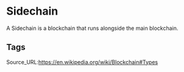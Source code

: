 # Sidechain
A Sidechain is a blockchain that runs alongside the main blockchain.
## Tags
Source_URL:https://en.wikipedia.org/wiki/Blockchain#Types
